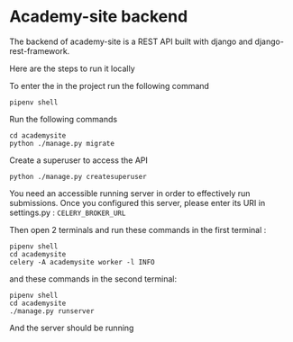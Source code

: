 # Academy-site backend

The backend of academy-site is a REST API built with django and django-rest-framework.

Here are the steps to run it locally

To enter the in the project run the following command

```
pipenv shell
```

Run the following commands

```
cd academysite
python ./manage.py migrate
```

Create a superuser to access the API

```
python ./manage.py createsuperuser
```

You need an accessible running server in order to effectively run submissions.
Once you configured this server, please enter its URI in settings.py : `CELERY_BROKER_URL`

Then open 2 terminals and run these commands in the first terminal :

```
pipenv shell
cd academysite
celery -A academysite worker -l INFO
```

and these commands in the second terminal:

```
pipenv shell
cd academysite
./manage.py runserver
```

And the server should be running